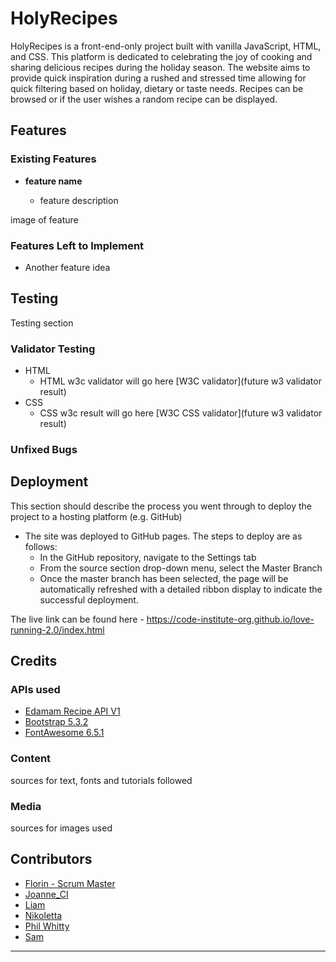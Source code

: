 
# HolyRecipes

HolyRecipes is a front-end-only project built with vanilla JavaScript, HTML, and CSS. This platform is dedicated to celebrating the joy of cooking and sharing delicious recipes during the holiday season. The website aims to provide quick inspiration during a rushed and stressed time allowing for quick filtering based on holiday, dietary or taste needs. Recipes can be browsed or if the user wishes a random recipe can be displayed.

## Features 

### Existing Features

- __feature name__

  - feature description 

image of feature

### Features Left to Implement

- Another feature idea

## Testing 

Testing section


### Validator Testing 

- HTML
  - HTML w3c validator will go here [W3C validator](future w3 validator result)
- CSS
  - CSS w3c result will go here [W3C CSS validator](future w3 validator result)

### Unfixed Bugs



## Deployment

This section should describe the process you went through to deploy the project to a hosting platform (e.g. GitHub) 

- The site was deployed to GitHub pages. The steps to deploy are as follows: 
  - In the GitHub repository, navigate to the Settings tab 
  - From the source section drop-down menu, select the Master Branch
  - Once the master branch has been selected, the page will be automatically refreshed with a detailed ribbon display to indicate the successful deployment. 

The live link can be found here - https://code-institute-org.github.io/love-running-2.0/index.html 


## Credits 

### APIs used

- [Edamam Recipe API V1](https://developer.edamam.com/edamam-docs-recipe-api-v1)
- [Bootstrap 5.3.2](https://getbootstrap.com/)
- [FontAwesome 6.5.1](https://fontawesome.com)

### Content 

sources for text, fonts and tutorials followed

### Media

sources for images used

## Contributors

- [Florin - Scrum Master](https://github.com/xttrust)
- [Joanne_CI](https://github.com/lee-joanne)
- [Liam](https://github.com/caleom)
- [Nikoletta](https://github.com/NikolettaGr)
- [Phil Whitty](https://github.com/phillywhitty)
- [Sam](https://github.com/sammartin92)

---